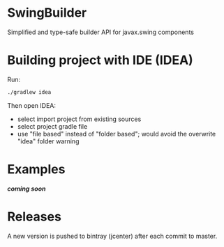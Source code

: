 # SwingBuilder
Simplified and type-safe builder API for javax.swing components


# Building project with IDE (IDEA)

Run:
```bash
./gradlew idea
```

Then open IDEA: 
- select import project from existing sources 
- select project gradle file
- use "file based" instead of "folder based"; would avoid the overwrite "idea" folder warning



# Examples

***coming soon***


# Releases

A new version is pushed to bintray (jcenter) after each commit to master.



